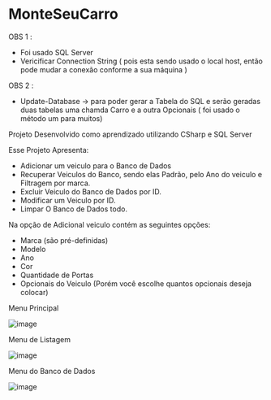 # MonteSeuCarro

OBS 1 : 
 - Foi usado SQL Server
 - Vericificar Connection String ( pois esta sendo usado o local host, então pode mudar a conexão conforme a sua máquina )

OBS 2 : 
 - Update-Database -> para poder gerar a Tabela do SQL e serão geradas duas tabelas uma chamda Carro e a outra Opcionais ( foi usado o método um para muitos)


Projeto Desenvolvido como aprendizado 
utilizando CSharp e SQL Server 

Esse Projeto Apresenta:
 - Adicionar um veiculo para o Banco de Dados 
 - Recuperar Veiculos do Banco, sendo elas Padrão, pelo Ano do veiculo e Filtragem por marca.
 - Excluir Veiculo do Banco de Dados por ID.
 - Modificar um Veiculo por ID.
 - Limpar O Banco de Dados todo.
 
Na opção de Adicional veiculo contém as seguintes opções:
 - Marca (são pré-definidas) 
 - Modelo
 - Ano
 - Cor
 - Quantidade de Portas
 - Opcionais do Veiculo (Porém você escolhe quantos opcionais deseja colocar)

Menu Principal

![image](https://user-images.githubusercontent.com/111993779/186735343-b4514c93-1373-4238-851f-fc02ab932125.png)

Menu de Listagem

![image](https://user-images.githubusercontent.com/111993779/186735449-937444ea-a98a-4196-9c37-a55dacc9fc88.png)

Menu do Banco de Dados

![image](https://user-images.githubusercontent.com/111993779/186735249-d8bbeb4e-0847-48a9-b02a-f8ac2f670adc.png)

